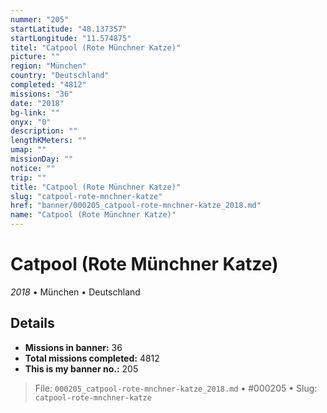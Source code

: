 ```yaml
---
nummer: "205"
startLatitude: "48.137357"
startLongitude: "11.574875"
titel: "Catpool (Rote Münchner Katze)"
picture: ""
region: "München"
country: "Deutschland"
completed: "4812"
missions: "36"
date: "2018"
bg-link: ""
onyx: "0"
description: ""
lengthKMeters: ""
umap: ""
missionDay: ""
notice: ""
trip: ""
title: "Catpool (Rote Münchner Katze)"
slug: "catpool-rote-mnchner-katze"
href: "banner/000205_catpool-rote-mnchner-katze_2018.md"
name: "Catpool (Rote Münchner Katze)"
---
```

# Catpool (Rote Münchner Katze)

*2018* • München • Deutschland





## Details

- **Missions in banner:** 36
- **Total missions completed:** 4812
- **This is my banner no.:** 205






> File: `000205_catpool-rote-mnchner-katze_2018.md`
> • #000205
> • Slug: `catpool-rote-mnchner-katze`
